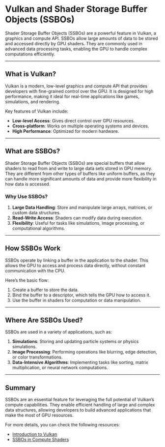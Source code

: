 # Vulkan and Shader Storage Buffer Objects (SSBOs)

Shader Storage Buffer Objects (SSBOs) are a powerful feature in Vulkan, a graphics and compute API. SSBOs allow large amounts of data to be stored and accessed directly by GPU shaders. They are commonly used in advanced data processing tasks, enabling the GPU to handle complex computations efficiently.

---

## What is Vulkan?
Vulkan is a modern, low-level graphics and compute API that provides developers with fine-grained control over the GPU. It is designed for high performance, making it ideal for real-time applications like games, simulations, and rendering.

Key features of Vulkan include:
- **Low-level Access**: Gives direct control over GPU resources.
- **Cross-platform**: Works on multiple operating systems and devices.
- **High Performance**: Optimized for modern hardware.

---

## What are SSBOs?
Shader Storage Buffer Objects (SSBOs) are special buffers that allow shaders to read from and write to large data sets stored in GPU memory. They are different from other types of buffers like uniform buffers, as they can handle more significant amounts of data and provide more flexibility in how data is accessed.

### Why Use SSBOs?
1. **Large Data Handling**: Store and manipulate large arrays, matrices, or custom data structures.
2. **Read-Write Access**: Shaders can modify data during execution.
3. **Flexibility**: Useful for tasks like simulations, image processing, or computational algorithms.

---

## How SSBOs Work
SSBOs operate by linking a buffer in the application to the shader. This allows the GPU to access and process data directly, without constant communication with the CPU.

Here’s the basic flow:
1. Create a buffer to store the data.
2. Bind the buffer to a descriptor, which tells the GPU how to access it.
3. Use the buffer in shaders for computation or data manipulation.

---

## Where Are SSBOs Used?
SSBOs are used in a variety of applications, such as:

1. **Simulations**: Storing and updating particle systems or physics simulations.
2. **Image Processing**: Performing operations like blurring, edge detection, or color transformations.
3. **Data-Intensive Algorithms**: Implementing tasks like sorting, matrix multiplication, or neural network computations.

---

## Summary
SSBOs are an essential feature for leveraging the full potential of Vulkan’s compute capabilities. They enable efficient handling of large and complex data structures, allowing developers to build advanced applications that make the most of GPU resources.

For more details, you can check the following resources:
- [Introduction to Vulkan](https://vulkan-tutorial.com/Drawing_a_triangle/Graphics_pipeline_basics/Introduction)
- [SSBOs in Compute Shaders](https://vulkan-tutorial.com/Compute_Shader#page_Shader-storage-buffer-objects-SSBO)

